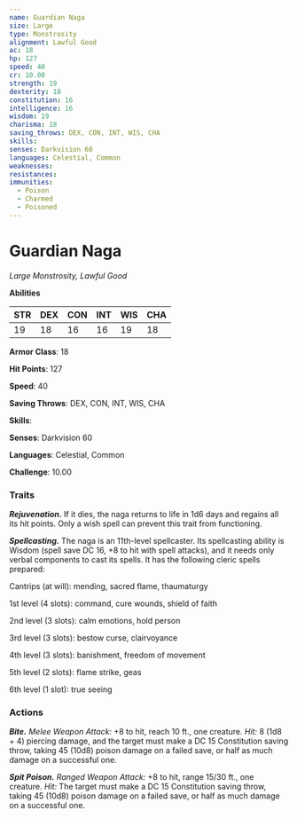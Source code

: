 ```yaml
---
name: Guardian Naga
size: Large
type: Monstrosity
alignment: Lawful Good
ac: 18
hp: 127
speed: 40
cr: 10.00
strength: 19
dexterity: 18
constitution: 16
intelligence: 16
wisdom: 19
charisma: 18
saving_throws: DEX, CON, INT, WIS, CHA
skills: 
senses: Darkvision 60
languages: Celestial, Common
weaknesses:
resistances:
immunities:
  - Poison
  - Charmed
  - Poisoned
---
```


# Guardian Naga

*Large Monstrosity, Lawful Good*

**Abilities**

| STR | DEX | CON | INT | WIS | CHA |
| --- | --- | --- | --- | --- | --- |
| 19 | 18 | 16 | 16 | 19 | 18 |

**Armor Class**: 18

**Hit Points**: 127

**Speed**: 40

**Saving Throws**: DEX, CON, INT, WIS, CHA

**Skills**: 

**Senses**: Darkvision 60

**Languages**: Celestial, Common

**Challenge**: 10.00


### Traits
***Rejuvenation.*** If it dies, the naga returns to life in 1d6 days and regains all its hit points. Only a wish spell can prevent this trait from functioning. 

***Spellcasting.*** The naga is an 11th-level spellcaster. Its spellcasting ability is Wisdom (spell save DC 16, +8 to hit with spell attacks), and it needs only verbal components to cast its spells. It has the following cleric spells prepared: 

Cantrips (at will): mending, sacred flame, thaumaturgy 

1st level (4 slots): command, cure wounds, shield of faith 

2nd level (3 slots): calm emotions, hold person 

3rd level (3 slots): bestow curse, clairvoyance 

4th level (3 slots): banishment, freedom of movement 

5th level (2 slots): flame strike, geas 

6th level (1 slot): true seeing

### Actions
***Bite.*** *Melee Weapon Attack:* +8 to hit, reach 10 ft., one creature. *Hit:* 8 (1d8 + 4) piercing damage, and the target must make a DC 15 Constitution saving throw, taking 45 (10d8) poison damage on a failed save, or half as much damage on a successful one. 

***Spit Poison.*** *Ranged Weapon Attack:* +8 to hit, range 15/30 ft., one creature. *Hit:* The target must make a DC 15 Constitution saving throw, taking 45 (10d8) poison damage on a failed save, or half as much damage on a successful one.
